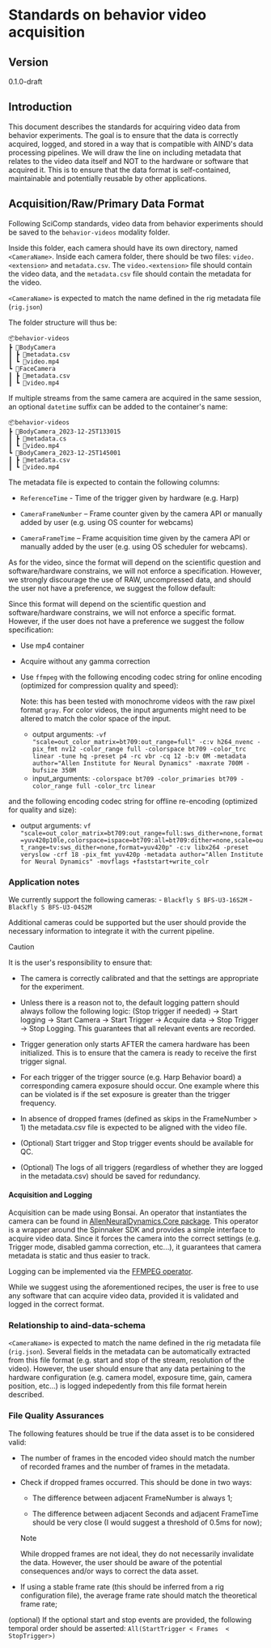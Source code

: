 # Standards on behavior video acquisition

## Version

0.1.0-draft

## Introduction

This document describes the standards for acquiring video data from behavior experiments. The goal is to ensure that the data is correctly acquired, logged, and stored in a way that is compatible with AIND's data processing pipelines. We will draw the line on including metadata that relates to the video data itself and NOT to the hardware or software that acquired it. This is to ensure that the data format is self-contained, maintainable and potentially reusable by other applications.

## Acquisition/Raw/Primary Data Format

Following SciComp standards, video data from behavior experiments should be saved to the `behavior-videos` modality folder.

Inside this folder, each camera should have its own directory, named `<CameraName>`. Inside each camera folder, there should be two files: `video.<extension>` and `metadata.csv`. The `video.<extension>` file should contain the video data, and the `metadata.csv` file should contain the metadata for the video.

`<CameraName>` is expected to match the name defined in the rig metadata file (`rig.json`)

The folder structure will thus be:

```plaintext
📦behavior-videos
┣ 📂BodyCamera
┃ ┣ 📜metadata.csv
┃ ┗ 📜video.mp4
┗ 📂FaceCamera
┃ ┣ 📜metadata.csv
┃ ┗ 📜video.mp4
```

If multiple streams from the same camera are acquired in the same session, an optional `datetime` suffix can be added to the container's name:

```plaintext
📦behavior-videos
┣ 📂BodyCamera_2023-12-25T133015
┃ ┣ 📜metadata.cs
┃ ┗ 📜video.mp4
┗ 📂BodyCamera_2023-12-25T145001
┃ ┣ 📜metadata.csv
┃ ┗ 📜video.mp4
```

The metadata file is expected to contain the following columns:

- `ReferenceTime` - Time of the trigger given by hardware (e.g. Harp)

- `CameraFrameNumber` – Frame counter given by the camera API or manually added by user (e.g. using OS counter for webcams)

- `CameraFrameTime` – Frame acquisition time given by the camera API or manually added by the user (e.g. using OS scheduler for webcams).


As for the video, since the format will depend on the scientific question and software/hardware constrains, we will not enforce a specification. However, we strongly discourage the use of RAW, uncompressed data, and should the user not have a preference, we suggest the follow default:

Since this format will depend on the scientific question and software/hardware constrains, we will not enforce a specific format. However, if the user does not have a preference we suggest the follow specification:

- Use mp4 container
- Acquire without any gamma correction
- Use `ffmpeg` with the following encoding codec string for online encoding (optimized for compression quality and speed):

  Note: this has been tested with monochrome videos with the raw pixel format
  `gray`. For color videos, the input arguments might need to be altered to
  match the color space of the input.
  
  - output arguments: `-vf "scale=out_color_matrix=bt709:out_range=full" -c:v h264_nvenc -pix_fmt nv12 -color_range full -colorspace bt709 -color_trc linear -tune hq -preset p4 -rc vbr -cq 12 -b:v 0M -metadata author="Allen Institute for Neural Dynamics" -maxrate 700M -bufsize 350M`
  - input_arguments: `-colorspace bt709 -color_primaries bt709 -color_range full -color_trc linear`


and the following encoding codec string for offline re-encoding (optimized for quality and size):

- output arguments: `vf "scale=out_color_matrix=bt709:out_range=full:sws_dither=none,format=yuv420p10le,colorspace=ispace=bt709:all=bt709:dither=none,scale=out_range=tv:sws_dither=none,format=yuv420p" -c:v libx264 -preset veryslow -crf 18 -pix_fmt yuv420p -metadata author="Allen Institute for Neural Dynamics" -movflags +faststart+write_colr`

### Application notes

We currently support the following cameras:
    - `Blackfly S BFS-U3-16S2M`
    - `Blackfly S BFS-U3-04S2M`

Additional cameras could be supported but the user should provide the necessary information to integrate it with the current pipeline.

> [!CAUTION]
> It is the user's responsibility to ensure that:
> 
> - The camera is correctly calibrated and that the settings are appropriate for the experiment.
> 
> - Unless there is a reason not to, the default logging pattern should always follow the following logic: (Stop trigger if needed) -> Start logging -> Start Camera -> Start Trigger -> Acquire data -> Stop Trigger -> Stop Logging. This guarantees that all relevant events are recorded.
> 
> - Trigger generation only starts AFTER the camera hardware has been initialized. This is to ensure that the camera is ready to receive the first trigger signal.
> 
> - For each trigger of the trigger source (e.g. Harp Behavior board) a corresponding camera exposure should occur. One example where this can be violated is if the set exposure is greater than the trigger frequency.
> 
> - In absence of dropped frames (defined as skips in the FrameNumber > 1) the metadata.csv file is expected to be aligned with the video file.
> 
> - (Optional) Start trigger and Stop trigger events should be available for QC.
> 
> - (Optional) The logs of all triggers (regardless of whether they are logged in the metadata.csv) should be saved for redundancy.

#### Acquisition and Logging

Acquisition can be made using Bonsai. An operator that instantiates the camera can be found in [AllenNeuralDynamics.Core package](https://allenneuraldynamics.github.io/Bonsai.AllenNeuralDynamics/api/AllenNeuralDynamics.Core.AindSpinnakerCapture.html).
This operator is a wrapper around the Spinnaker SDK and provides a simple interface to acquire video data. Since it forces the camera into the correct settings (e.g. Trigger mode, disabled gamma correction, etc...), it guarantees that camera metadata is static and thus easier to track.

Logging can be implemented via the [FFMPEG operator](https://allenneuraldynamics.github.io/Bonsai.AllenNeuralDynamics/api/AllenNeuralDynamics.Core.FfmpegVideoWriter.html).

While we suggest using the aforementioned recipes, the user is free to use any software that can acquire video data, provided it is validated and logged in the correct format.

### Relationship to aind-data-schema

`<CameraName>` is expected to match the name defined in the rig metadata file (`rig.json`). Several fields in the metadata can be automatically extracted from this file format (e.g. start and stop of the stream, resolution of the video). However, the user should ensure that any data pertaining to the hardware configuration (e.g. camera model, exposure time, gain, camera position, etc...) is logged indepedently from this file format herein described.

### File Quality Assurances

The following features should be true if the data asset is to be considered valid:

- The number of frames in the encoded video should match the number of recorded frames and the number of frames in the metadata.

- Check if dropped frames occurred. This should be done in two ways:

  - The difference between adjacent FrameNumber is always 1;

  - The difference between adjacent Seconds and adjacent FrameTime should be very close (I would suggest a threshold of 0.5ms for now);

  > [!NOTE]
  > While dropped frames are not ideal, they do not necessarily invalidate the data. However, the user should be aware of the potential consequences and/or ways to correct the data asset.

- If using a stable frame rate (this should be inferred from a rig configuration file), the average frame rate should match the theoretical frame rate;

(optional) If the optional start and stop events are provided, the following temporal order should be asserted: `All(StartTrigger < Frames  < StopTrigger>)`
